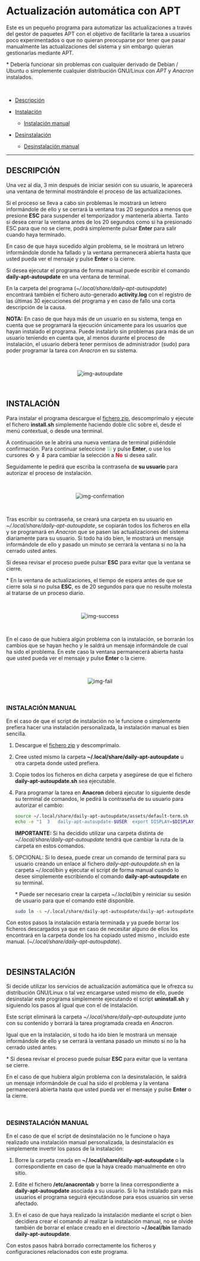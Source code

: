# Actualización automática con APT

Este es un pequeño programa para automatizar las actualizaciones a través del gestor de paquetes APT con el objetivo de facilitarle la tarea a usuarios poco experimentados o que no quieran preocuparse por tener que pasar manualmente las actualizaciones del sistema y sin embargo quieran gestionarlas mediante APT.

\* Debería funcionar sin problemas con cualquier derivado de Debian / Ubuntu o simplemente cualquier distribución GNU/Linux con _APT_ y _Anacron_ instalados.

<br />

+ [Descripción](#DESCRIPCIÓN)

+ [Instalación](#INSTALACIÓN)
  
  - [Instalación manual](#INSTALACIÓN-MANUAL)

+ [Desinstalación](#DESINSTALACIÓN)
  
  - [Desinstalación manual](#DESINSTALACIÓN-MANUAL)

____

## DESCRIPCIÓN

Una vez al día, 3 min después de iniciar sesión con su usuario, le aparecerá una ventana de terminal mostrándole el proceso de las actualizaciones.

Si el proceso se lleva a cabo sin problemas le mostrará un letrero informándole de ello y se cerrará la ventana tras 20 segundos a menos que presione **ESC** para suspender el temporizador y mantenerla abierta. Tanto si desea cerrar la ventana antes de los 20 segundos como si ha presionado ESC para que no se cierre, podrá simplemente pulsar **Enter** para salir cuando haya terminado.

En caso de que haya sucedido algún problema, se le mostrará un letrero informándole  donde ha fallado y la ventana permanecerá abierta hasta que usted pueda ver el mensaje y pulse **Enter** o la cierre.

Si desea ejecutar el programa de forma manual puede escribir el comando **daily-apt-autoupdate** en una ventana de terminal.

En la carpeta del programa (_~/.local/share/daily-apt-autoupdate_) encontrará también el fichero auto-generado **activity.log** con el registro de las últimas 30 ejecuciones del programa y en caso de fallo una corta descripción de la causa.

**NOTA:** En caso de que haya más de un usuario en su sistema, tenga en cuenta que se  programará la ejecución únicamente para los usuarios que hayan instalado el programa. Puede instalarlo sin problemas para más de un usuario teniendo en cuenta que, al menos durante el proceso de instalación, el usuario deberá tener permisos de administrador (sudo) para poder programar la tarea con _Anacron_ en su sistema.

<br />

<p align="center">
   <img src="assets/img-autoupdate.png" alt="img-autoupdate"/>
</p>

<br />

## INSTALACIÓN

Para instalar el programa descargue el [fichero zip](https://github.com/FenrirWolfwood/daily-apt-autoupdate/archive/refs/tags/v1.1.0.zip), descomprímalo y ejecute el fichero **install.sh** simplemente haciendo doble clic sobre el, desde el menú contextual, o desde una terminal.

A continuación se le abrirá una nueva ventana de terminal pidiéndole confirmación. Para continuar seleccione **<span style="color:lightgreen">Si</span>** y pulse **Enter**, o use los cursores **⇧** y **⇩** para cambiar la selección a **<span style="color:red">No</span>** si desea salir.

Seguidamente le pedirá que escriba la contraseña de **su usuario** para autorizar el proceso de instalación.

<br />

<p align="center">
   <img src="assets/img-confirmation.png" alt="img-confirmation"/>
</p>

<br />

Tras escribir su contraseña, se creará una carpeta en su usuario en _~/.local/share/daily-apt-autoupdate_, se copiarán todos los ficheros en ella y se programará en _Anacron_ que se pasen las actualizaciones del sistema diariamente para su usuario. Si todo ha ido bien, le mostrará un mensaje informándole de ello y pasado un minuto se cerrará la ventana si no la ha cerrado usted antes.

Si desea revisar el proceso puede pulsar **ESC** para evitar que la ventana se cierre.

\* En la ventana de actualizaciones, el tiempo de espera antes de que se cierre sola si no pulsa **ESC**, es de 20 segundos para que no resulte molesta al tratarse de un proceso diario.

<br />

<p align="center">
   <img src="assets/img-success.png" alt="img-success"/>
</p>

<br />

En el caso de que hubiera algún problema con la instalación, se borrarán los cambios que se hayan hecho y le saldrá un mensaje informándole de cual ha sido el problema. En este caso la ventana permanecerá abierta hasta que usted pueda ver el mensaje y pulse **Enter** o la cierre.

<br />

<p align="center">
   <img src="assets/img-fail.png" alt="img-fail"/>
</p>

<br />

### INSTALACIÓN MANUAL

En el caso de que el script de instalación no le funcione o simplemente prefiera hacer una instalación personalizada, la instalación manual es bien sencilla.

1. Descargue el [fichero zip](https://github.com/FenrirWolfwood/daily-apt-autoupdate/archive/refs/tags/v1.1.0.zip) y descomprímalo.

2. Cree usted mismo la carpeta **~/.local/share/daily-apt-autoupdate** u otra carpeta donde usted prefiera.

3. Copie todos los ficheros en dicha carpeta y asegúrese de que el fichero **daily-apt-autoupdate.sh** sea ejecutable.

4. Para programar la tarea en **Anacron** deberá ejecutar lo siguiente desde su terminal de comandos, le pedirá la contraseña de su usuario para autorizar el cambio:
   
   ```bash
   source ~/.local/share/daily-apt-autoupdate/assets/default-term.sh
   echo -e "1  3   daily-apt-autoupdate-$USER  export DISPLAY=$DISPLAY XAUTHORITY=$XAUTHORITY HOME=$HOME USER=$USER GROUP=$(id -gn) && $default_term $HOME/.local/share/daily-apt-autoupdate/daily-apt-autoupdate.sh &" | sudo tee -a /etc/anacrontab > /dev/null
   ```
   
   **IMPORTANTE:** Si ha decidido utilizar una carpeta distinta de _~/.local/share/daily-apt-autoupdate_ tendrá que cambiar la ruta de la carpeta en estos comandos.

5. OPCIONAL: Si lo desea, puede crear un comando de terminal para su usuario creando un enlace al fichero _daily-apt-autoupdate.sh_ en la carpeta _~/.local/bin_ y ejecutar el script de forma manual cuando lo desee simplemente escribiendo el comando **daily-apt-autoupdate** en su terminal.
   
   \* Puede ser necesario crear la carpeta _~/.loclal/bin_ y reiniciar su sesión de usuario para que el comando esté disponible.
   
   ```bash
   sudo ln -s ~/.local/share/daily-apt-autoupdate/daily-apt-autoupdate.sh ~/.local/bin/daily-apt-autoupdate   
   ```

Con estos pasos la instalación estaría terminada y ya puede borrar los ficheros descargados ya que en caso de necesitar alguno de ellos los encontrará en la carpeta donde los ha copiado usted mismo , incluido este manual. (_~/.local/share/daily-apt-autoupdate_).

<br />

## DESINSTALACIÓN

Si decide utilizar los servicios de actualización automática que le ofrezca su distribución GNU/Linux o tal vez encargarse usted mismo de ello, puede desinstalar este programa simplemente ejecutando el script **uninstall.sh** y siguiendo los pasos al igual que con el de instalación.

Este script eliminará la carpeta _~/.local/share/daily-apt-autoupdate_ junto con su contenido y borrará la tarea programada creada en _Anacron_.

Igual que en la instalación, si todo ha ido bien le mostrará un mensaje informándole de ello y se cerrará la ventana pasado un minuto si no la ha cerrado usted antes.

\* Si desea revisar el proceso puede pulsar **ESC** para evitar que la ventana se cierre.

En el caso de que hubiera algún problema con la desinstalación, le saldrá un mensaje informándole de cual ha sido el problema y la ventana permanecerá abierta hasta que usted pueda ver el mensaje y pulse **Enter** o la cierre.

<br />

### DESINSTALACIÓN MANUAL

En el caso de que el script de desinstalación no le funcione o haya realizado una instalación manual personalizada, la desinstalación es simplemente invertir los pasos de la instalación:

1. Borre la carpeta creada en **~/.local/share/daily-apt-autoupdate** o la correspondiente en caso de que la haya creado manualmente en otro sitio.

2. Edite el fichero **/etc/anacrontab** y borre la linea correspondiente a **daily-apt-autoupdate** asociada a su usuario. Si lo ha instalado para más usuarios el programa seguirá ejecutándose para esos usuarios sin verse afectado.

3. En el caso de que haya realizado la instalación mediante el script o bien decidiera crear el comando al realizar la instalación manual, no se olvide también de borrar el enlace creado en el directorio **~/.local/bin** llamado **daily-apt-autoupdate**.

Con estos pasos habrá borrado correctamente los ficheros y configuraciones relacionados con este programa.
